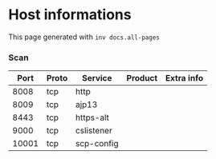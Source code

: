# Host informations

This page generated with `inv docs.all-pages`


[comment]: (>>HOSTINFOS)


### Scan

| Port | Proto | Service | Product | Extra info |
| ------ | ------ | ------ |------ |------ |
|8008|tcp|http|||
|8009|tcp|ajp13|||
|8443|tcp|https-alt|||
|9000|tcp|cslistener|||
|10001|tcp|scp-config|||


        

[comment]: (<<HOSTINFOS)